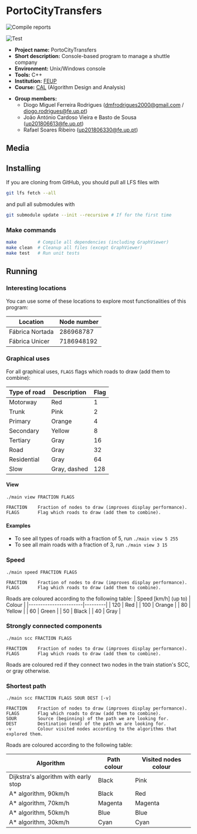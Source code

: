 # PortoCityTransfers <!-- {#mainpage} -->

![Compile reports](https://github.com/dmfrodrigues/feup-cal-proj/workflows/Compile%20reports/badge.svg)

![Test](https://github.com/dmfrodrigues/feup-cal-proj/workflows/Test/badge.svg)

- **Project name:** PortoCityTransfers
- **Short description:** Console-based program to manage a shuttle company
- **Environment:** Unix/Windows console
- **Tools:** C++
- **Institution:** [FEUP](https://sigarra.up.pt/feup/en/web_page.Inicial)
- **Course:** [CAL](https://sigarra.up.pt/feup/en/UCURR_GERAL.FICHA_UC_VIEW?pv_ocorrencia_id=436441) (Algorithm Design and Analysis)
<!-- - **Project grade:** ??/20.0 -->
- **Group members:**
    - Diogo Miguel Ferreira Rodrigues (dmfrodrigues2000@gmail.com / diogo.rodrigues@fe.up.pt)
    - João António Cardoso Vieira e Basto de Sousa (up201806613@fe.up.pt)
    - Rafael Soares Ribeiro (up201806330@fe.up.pt)

## Media

## Installing

If you are cloning from GitHub, you should pull all LFS files with

```sh
git lfs fetch --all
```

and pull all submodules with

```sh
git submodule update --init --recursive # If for the first time
```

### Make commands

```sh
make        # Compile all dependencies (including GraphViewer)
make clean  # Cleanup all files (except GraphViewer)
make test   # Run unit tests
```

## Running

### Interesting locations

You can use some of these locations to explore most functionalities of this program:

| Location        | Node number |
|-----------------|-------------|
| Fábrica Nortada | 286968787   |
| Fábrica Unicer  | 7186948192  |


### Graphical uses

For all graphical uses, `FLAGS` flags which roads to draw (add them to combine):

| Type of road  | Description   | Flag  |
|---------------|---------------|-------|
| Motorway      | Red           |     1 |
| Trunk         | Pink          |     2 |
| Primary       | Orange        |     4 |
| Secondary     | Yellow        |     8 |
| Tertiary      | Gray          |    16 |
| Road          | Gray          |    32 |
| Residential   | Gray          |    64 |
| Slow          | Gray, dashed  |   128 |

#### View

```
./main view FRACTION FLAGS

FRACTION    Fraction of nodes to draw (improves display performance).
FLAGS       Flag which roads to draw (add them to combine).
```

#### Examples

- To see all types of roads with a fraction of 5, run `./main view 5 255`
- To see all main roads with a fraction of 3, run `./main view 3 15`

### Speed

```
./main speed FRACTION FLAGS

FRACTION    Fraction of nodes to draw (improves display performance).
FLAGS       Flag which roads to draw (add them to combine).
```

Roads are coloured according to the following table:
| Speed [km/h] (up to)  | Colour  |
|-----------------------|---------|
|                   120 | Red     |
|                   100 | Orange  |
|                    80 | Yellow  |
|                    60 | Green   |
|                    50 | Black   |
|                    40 | Gray    |

### Strongly connected components

```
./main scc FRACTION FLAGS

FRACTION    Fraction of nodes to draw (improves display performance).
FLAGS       Flag which roads to draw (add them to combine).
```

Roads are coloured red if they connect two nodes in the train station's SCC, or gray otherwise.

### Shortest path

```
./main scc FRACTION FLAGS SOUR DEST [-v]

FRACTION    Fraction of nodes to draw (improves display performance).
FLAGS       Flag which roads to draw (add them to combine).
SOUR        Source (beginning) of the path we are looking for.
DEST        Destination (end) of the path we are looking for.
-v          Colour visited nodes according to the algorithms that explored them.
```

Roads are coloured according to the following table:

| Algorithm            | Path colour | Visited nodes colour |
|----------------------|-------------|----------------------|
| Dijkstra's algorithm with early stop | Black       | Pink                 |
| A* algorithm, 90km/h | Black       | Red                  |
| A* algorithm, 70km/h | Magenta     | Magenta              |
| A* algorithm, 50km/h | Blue        | Blue                 |
| A* algorithm, 30km/h | Cyan        | Cyan                 |
